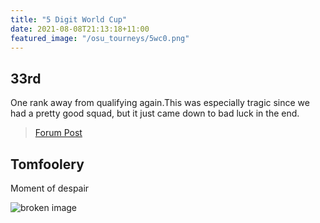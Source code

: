 ```yaml
---
title: "5 Digit World Cup"
date: 2021-08-08T21:13:18+11:00
featured_image: "/osu_tourneys/5wc0.png"
---
```


33rd
-------

<!--more-->
One rank away from qualifying again.This was especially tragic since we had a pretty good squad, but it just came down to bad luck in the end.

> [Forum Post](https://osu.ppy.sh/community/forums/topics/1352101?n=1)

Tomfoolery
----------

Moment of despair

![broken image](/osu_tourneys/5wc1.png)


